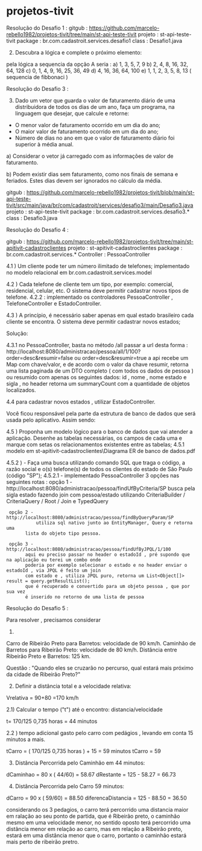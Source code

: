 # projetos-tivit
Resolução do Desafio 1 :
gitgub  : https://github.com/marcelo-rebello1982/projetos-tivit/tree/main/st-api-teste-tivit 
projeto : st-api-teste-tivit
package : br.com.cadastroit.services.desafio1
class   : Desafio1.java


2) Descubra a lógica e complete o próximo elemento:

pela lógica a sequencia da opção A seria :
a) 1, 3, 5, 7, 9
b) 2, 4, 8, 16, 32, 64, 128
c) 0, 1, 4, 9, 16, 25, 36, 49
d) 4, 16, 36, 64, 100
e) 1, 1, 2, 3, 5, 8, 13 ( sequencia de fibbonaci )


Resolução do Desafio 3 :

3) Dado um vetor que guarda o valor de faturamento diário de uma distribuidora de todos os dias de um ano, faça um programa, na linguagem que desejar, que calcule e retorne:

- O menor valor de faturamento ocorrido em um dia do ano;
- O maior valor de faturamento ocorrido em um dia do ano;
- Número de dias no ano em que o valor de faturamento diário foi superior à média anual.

a) Considerar o vetor já carregado com as informações de valor de faturamento.

b) Podem existir dias sem faturamento, como nos finais de semana e feriados. Estes dias devem ser ignorados no cálculo da média.

gitgub  : https://github.com/marcelo-rebello1982/projetos-tivit/blob/main/st-api-teste-tivit/src/main/java/br/com/cadastroit/services/desafio3/main/Desafio3.java  
projeto : st-api-teste-tivit
package : br.com.cadastroit.services.desafio3.*
class   : Desafio3.java


Resolução do Desafio 4 :

gitgub       : https://github.com/marcelo-rebello1982/projetos-tivit/tree/main/st-apitivit-cadastroclientes 
projeto      : st-apitivit-cadastroclientes
package      : br.com.cadastroit.services.*
Controller   : PessoaController

4.1 ) Um cliente pode ter um número ilimitado de telefones; implementado no modelo relacional em br.com.cadastroit.services.model

4.2 ) Cada telefone de cliente tem um tipo, por exemplo: comercial, residencial, celular, etc. O sistema deve permitir cadastrar novos tipos de telefone.
  4.2.2 : implementado os controladores PessoaController , TelefoneController e EstadoController.

4.3 ) A princípio, é necessário saber apenas em qual estado brasileiro cada cliente se encontra. O sistema deve permitir cadastrar novos estados;

Solução:

  4.3.1 no PessoaController, basta no método /all passar a url desta forma : http://localhost:8080/administracao/pessoa/all/1/100?order=desc&resumir=false ou order=desc&resumir=true
     a api recebe um Map com chave/valor, e de acordo com o valor da chave resumir, retorna uma lista paginada de um DTO completo ( com todos os dados de pessoa )  ou resumido com apenas os seguintes dados:
id , nome , nome estado e sigla , no header retorna um summaryCount com a quantidade de objetos localizados.

4.4 para cadastrar novos estados , utilizar EstadoController.


Você ficou responsável pela parte da estrutura de banco de dados que será usada pelo aplicativo. Assim sendo:

4.5 ) Proponha um modelo lógico para o banco de dados que vai atender a aplicação. Desenhe as tabelas necessárias, os campos de cada uma e marque com setas os relacionamentos existentes entre as tabelas;
  4.5.1     modelo em st-apitivit-cadastroclientes\Diagrama ER de banco de dados.pdf

4.5.2 ) - Faça uma busca utilizando comando SQL que traga o código, a razão social e o(s) telefone(s) de todos os clientes do estado de São Paulo (código "SP");
  4.5.2.1 - implementado PessoaController 3 opções nas seguintes rotas :
     opção 1 - http://localhost:8080/administracao/pessoa/findUfByCriteria/SP
               busca pela sigla estado fazendo join com pessoa/estado utilizando
	       CriteriaBuilder / CriteriaQuery / Root / Join e TypedQuery 

     opção 2 - http://localhost:8080/administracao/pessoa/findByQueryParam/SP
               utiliza sql nativo junto ao EntityManager, Query e retorna uma 
	       lista do objeto tipo pessoa.

     opção 3 - http://localhost:8080/administracao/pessoa/findUfByJPQL/1/100
	       aqui eu preciso passar no header o estadoId , pré supondo que na aplicação eu terei um combo onde
	       poderia por exemplo selecionar o estado e no header enviar o estadoId , via JPQL é feito um join
	       com estado e , utiliza JPQL puro, retorna um List<Object[]> result = query.getResultList();
	       que é recuperado e convertido para um objeto pessoa , que por sua vez 
	       é inserido no retorno de uma lista de pessoa



Resolução do Desafio 5 :

Para resolver , precisamos considerar

1)
Carro de    Ribeirão Preto para Barretos: velocidade de 90 km/h.
Caminhão de Barretos para Ribeirão Preto: velocidade de 80 km/h.
Distância entre Ribeirão Preto e Barretos: 125 km.

Questão : "Quando eles se cruzarão no percurso, qual estará mais próximo da cidade de Ribeirão Preto?"


2) Definir a distância total e a velocidade relativa:

Vrelativa  = 90+80 =170 km/h

2.1) Calcular o tempo ("t") até o encontro:    distancia/velocidade

t= 170/125 0,735 horas = 44 minutos

2.2 ) tempo adicional gasto pelo carro com pedágios , levando em conta 15 minutos a mais.

tCarro = ( 170/125 0,735 horas ) + 15 = 59 minutos
tCarro = 59

3) Distância  Percorrida  pelo  Caminhão em  44  minutos:

dCaminhao = 80 x ( 44/60) = 58.67
dRestante = 125 - 58.27 = 66.73

4) Distância  Percorrida  pelo  Carro  59  minutos:

dCarro = 90 x ( 59/60) = 88.50
diferencaDistancia = 125 - 88.50 = 36.50

considerando os 3 pedagios, o carro terá percorrido uma distancia maior em ralação ao seu ponto de partida, que é
Ribeirão preto, o caminhão mesmo em uma velocidade menor, no sentido oposto terá percorrido uma distância menor em 
relação ao carro, mas em relação a Ribeirão preto, estará em uma distância menor que o carro, portanto o caminhão estará
mais perto de ribeirão pretro.


